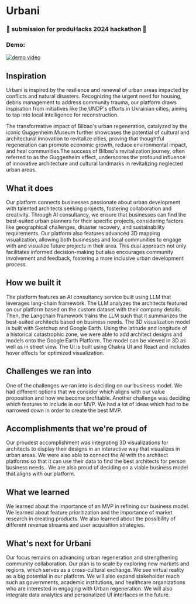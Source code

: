 # Urbani
### 🌱 submission for produHacks 2024 hackathon 🌱

### Demo:
[![demo video](https://github.com/gprem09/produHacks/assets/153279125/d757c4ab-4da9-4941-86cf-dd980de4a0b8)](https://youtu.be/Ic43Gkj8H0c?si=77M7k5qIKRjSALuG "Urbani DEMO")


## Inspiration
Urbani is inspired by the resilience and renewal of urban areas impacted by conflicts and natural disasters. Recognizing the urgent need for housing, debris management to address community trauma, our platform draws inspiration from initiatives like the UNDP's efforts in Ukrainian cities, aiming to tap into local intelligence for reconstruction.

The transformative impact of Bilbao's urban regeneration, catalyzed by the iconic Guggenheim Museum further showcases the potential of cultural and architectural innovation to revitalize cities, proving that thoughtful regeneration can promote economic growth, reduce environmental impact, and heal communities.The success of Bilbao's revitalization journey, often referred to as the Guggenheim effect, underscores the profound influence of innovative architecture and cultural landmarks in revitalizing neglected urban areas.

## What it does
Our platform connects businesses passionate about urban development with talented architects seeking projects, fostering collaboration and creativity. Through AI consultancy, we ensure that businesses can find the best-suited urban planners for their specific projects, considering factors like geographical challenges, disaster recovery, and sustainability requirements. Our platform also features advanced 3D mapping visualization, allowing both businesses and local communities to engage with and visualize future projects in their area. This dual approach not only facilitates informed decision-making but also encourages community involvement and feedback, fostering a more inclusive urban development process.

## How we built it
The platform features an AI consultancy service built using LLM that leverages lang-chain framework. The LLM analyzes the architects featured on our platform based on the custom dataset with their company details. Then, the Langchain framework trains the LLM such that it summarizes the best-suited architects based on business needs. The 3D visualization model is built with Sketchup and Google Earth. Using the latitude and longitude of a historical catastrophic zone, we were able to add architect designs and models onto the Google Earth Platform. The model can be viewed in 3D as well as in street view. The UI is built using Chakra UI and React and includes hover effects for optimized visualization.

## Challenges we ran into
One of the challenges we ran into is deciding on our business model. We had different options that we consider which aligns with our value proposition and how we become profitable. Another challenge was deciding which features to include in our MVP. We had a lot of ideas which had to be narrowed down in order to create the best MVP.

## Accomplishments that we're proud of
Our proudest accomplishment was integrating 3D visualizations for architects to display their designs in an interactive way that visualizes in urban areas. We were also able to connect the AI with the architect platforms so that it can use their data to find the best architects for person business needs.. We are also proud of deciding on a viable business model that aligns with our platform.

## What we learned
We learned about the importance of an MVP in refining our business model. We learned about feature prioritization and the importance of market research in creating products. We also learned about the possibility of different revenue streams and user acquisition strategies.

## What's next for Urbani
Our focus remains on advancing urban regeneration and strengthening community collaboration. Our plan is to scale by exploring new markets and regions, which serves as a cross-cultural exchange. We see virtual reality as a big potential in our platform. We will also expand stakeholder reach such as governments, academic institutions, and healthcare organizations who are interested in engaging with Urban regeneration. We will also integrate data analytics and personalized UI interfaces in the future.
